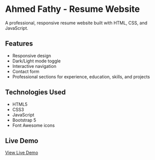 # Ahmed Fathy - Resume Website

A professional, responsive resume website built with HTML, CSS, and JavaScript.

## Features
- Responsive design
- Dark/Light mode toggle
- Interactive navigation
- Contact form
- Professional sections for experience, education, skills, and projects

## Technologies Used
- HTML5
- CSS3
- JavaScript
- Bootstrap 5
- Font Awesome icons

## Live Demo
[View Live Demo](https://ahmedfathymohamed10.github.io/resume-website/)
